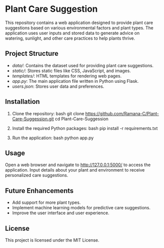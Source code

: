# Plant Care Suggestion

This repository contains a web application designed to provide plant care suggestions based on various environmental factors and plant types. The application uses user inputs and stored data to generate advice on watering, sunlight, and other care practices to help plants thrive.

## Project Structure

- *data/*: Contains the dataset used for providing plant care suggestions.
- *static/*: Stores static files like CSS, JavaScript, and images.
- *templates/*: HTML templates for rendering web pages.
- *app.py*: The main application file written in Python using Flask.
- *users.json*: Stores user data and preferences.

## Installation

1. Clone the repository:
   bash
   git clone https://github.com/Ramana-C/Plant-Care-Suggession.git
   cd Plant-Care-Suggession
   

2. Install the required Python packages:
   bash
   pip install -r requirements.txt
   

3. Run the application:
   bash
   python app.py
   

## Usage

Open a web browser and navigate to http://127.0.0.1:5000/ to access the application. Input details about your plant and environment to receive personalized care suggestions.

## Future Enhancements

- Add support for more plant types.
- Implement machine learning models for predictive care suggestions.
- Improve the user interface and user experience.

## License

This project is licensed under the MIT License.
